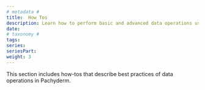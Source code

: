 ```yaml
---
# metadata # 
title:  How Tos
description: Learn how to perform basic and advanced data operations using these walkthroughs.
date: 
# taxonomy #
tags: 
series:
seriesPart:
weight: 3
---
```


This section includes how-tos that describe best practices of
data operations in Pachyderm.